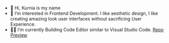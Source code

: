 - 👋 Hi, Kurnia is my name
- 👀 I’m interested in Frontend Development. I like aesthetic design, I like creating amazing look user interfaces without sacrificing User Experience.
- 👨‍💻 I’m currently Building Code Editor similar to Visual Studio Code. 
  [Repo](https://github.com/kurnia-dev/code-editor) [Preview](https://kurnia-dev.github.io/code-editor/)
<!-- - 💞️ I’m looking to collaborate on ... -->
<!-- - 📫 How to reach me ... -->

<!---
kurnia-1654/kurnia-1654 is a ✨ special ✨ repository because its `README.md` (this file) appears on your GitHub profile.
You can click the Preview link to take a look at your changes.
--->
